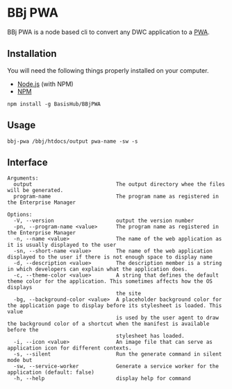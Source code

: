 # BBj PWA

BBj PWA is a node based cli to convert any DWC application to a [PWA](https://developer.mozilla.org/en-US/docs/Web/Progressive_web_apps). 

## Installation

You will need the following things properly installed on your computer.

* [Node.js](http://nodejs.org/) (with NPM)
* [NPM](https://www.npmjs.com/get-npm)

`npm install -g BasisHub/BBjPWA`

## Usage

`bbj-pwa /bbj/htdocs/output pwa-name -sw -s`

## Interface 

```
Arguments:
  output                           The output directory whee the files will be generated.
  program-name                     The program name as registered in the Enterprise Manager

Options:
  -V, --version                    output the version number
  -pn, --program-name <value>      The program name as registered in the Enterprise Manager
  -n, --name <value>               The name of the web application as it is usually displayed to the user
  -sn, --short-name <value>        The name of the web application displayed to the user if there is not enough space to display name
  -d, --description <value>        The description member is a string in which developers can explain what the application does.
  -c, --theme-color <value>        A string that defines the default theme color for the application. This sometimes affects how the OS displays    
                                   the site
  -bg, --background-color <value>  A placeholder background color for the application page to display before its stylesheet is loaded. This value   
                                   is used by the user agent to draw the background color of a shortcut when the manifest is available before the   
                                   stylesheet has loaded.
  -i, --icon <value>               An image file that can serve as application icon for different contexts.
  -s, --silent                     Run the generate command in silent mode but
  -sw, --service-worker            Generate a service worker for the application (default: false)
  -h, --help                       display help for command
```
